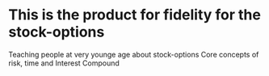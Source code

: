 # This is the product for fidelity for the stock-options
Teaching people at very younge age about stock-options
Core concepts of risk, time and Interest Compound 
